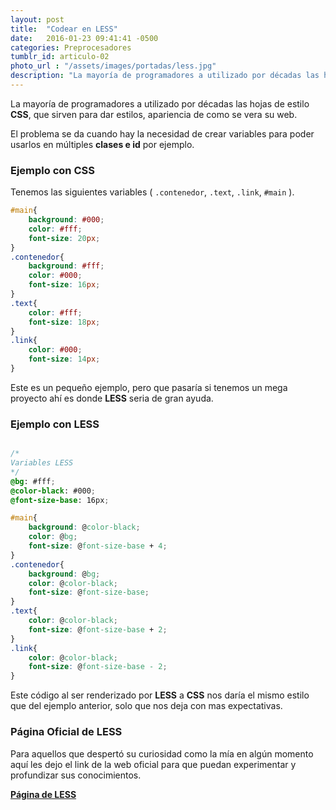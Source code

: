 ```yaml
---
layout: post
title:  "Codear en LESS"
date:   2016-01-23 09:41:41 -0500
categories: Preprocesadores
tumblr_id: articulo-02
photo_url : "/assets/images/portadas/less.jpg"
description: "La mayoría de programadores a utilizado por décadas las hojas de estilo CSS, que sirven para dar estilos, apariencia de como se vera su web"
---
```


La mayoría de programadores a utilizado por décadas las hojas de estilo __CSS__, que sirven para dar estilos, apariencia de como se vera su web.

El problema se da cuando hay la necesidad de crear variables para poder usarlos en múltiples **clases e id** por ejemplo.

### Ejemplo con CSS
Tenemos las siguientes variables ( `.contenedor`, `.text`, `.link`, `#main` ).

``` css
#main{
	background: #000;
	color: #fff;
	font-size: 20px;
}
.contenedor{
	background: #fff;
	color: #000;
	font-size: 16px;
}
.text{
	color: #fff;
	font-size: 18px;
}
.link{
	color: #000;
	font-size: 14px;
}
```
Este es un pequeño ejemplo, pero que pasaría si tenemos un mega proyecto ahí es donde **LESS** seria de gran ayuda.

### Ejemplo con LESS

``` css

/* 
Variables LESS 
*/
@bg: #fff;
@color-black: #000;
@font-size-base: 16px;

#main{
	background: @color-black;
	color: @bg;
	font-size: @font-size-base + 4;
}
.contenedor{
	background: @bg;
	color: @color-black;
	font-size: @font-size-base;
}
.text{
	color: @color-black;
	font-size: @font-size-base + 2;
}
.link{
	color: @color-black;
	font-size: @font-size-base - 2;
}
```

Este código al ser renderizado por **LESS** a **CSS** nos daría el mismo estilo que del ejemplo anterior, solo que nos deja con mas expectativas.

### Página Oficial de LESS

Para aquellos que despertó su curiosidad como la mía en algún momento aquí les dejo el link de la web oficial para que puedan experimentar y profundizar sus conocimientos.

<a class="btn btn-link" href="http://lesscss.org/" title="LESS" rel="nofollow" target="_blank">**Página de LESS**</a>